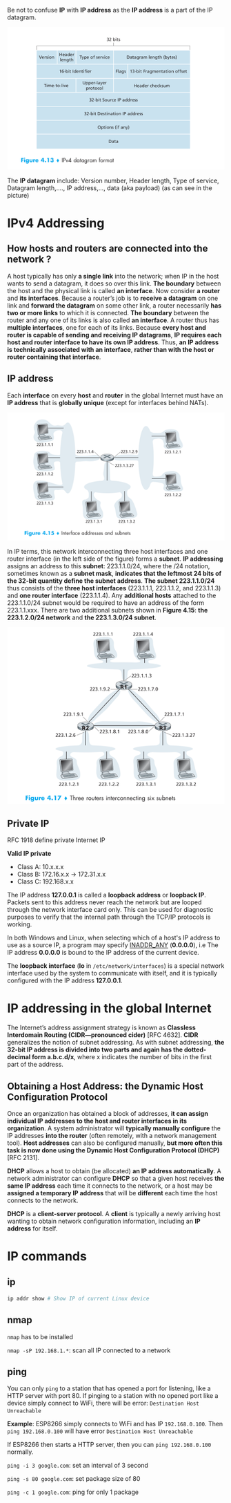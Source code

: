 Be not to confuse **IP** with **IP address** as the **IP address** is a part of the IP datagram.

![](../Environment/Images/ipv4.png)

The **IP datagram** include: Version number, Header length, Type of service, Datagram length,...., IP address,..., data (aka payload) (as can see in the picture)

# IPv4 Addressing

## How hosts and routers are connected into the network ?

A host typically has only **a single link** into the network; when IP in the host wants to send a datagram, it does so over this link. **The boundary** between the host and the physical link is called **an interface**. Now consider **a router** and **its interfaces**. Because a router’s job is to **receive a datagram** on one link and **forward the datagram** on some other link, a router necessarily **has two or more links** to which it is connected. **The boundary** between the router and any one of its links is also called **an interface**. A router thus has **multiple interfaces**, one for each of its links. Because **every host and router is capable of sending and receiving IP datagrams**, **IP requires each host and router interface to have its own IP address**. Thus, **an IP address is technically associated with an interface**, **rather than with the host or router containing that interface**.

## IP address

Each **interface** on every **host** and **router** in the global Internet must have an **IP address** that is **globally unique** (except for interfaces behind NATs).

![](../Environment/Images/ip_address.png)

In IP terms, this network interconnecting three host interfaces and one router interface (in the left side of the figure) forms a **subnet**. **IP addressing** assigns an address to this **subnet**: 223.1.1.0/24, where the /24 notation, sometimes known as a **subnet mask**, **indicates that the leftmost 24 bits of the 32-bit quantity define the subnet address**. **The subnet 223.1.1.0/24** thus consists of the **three host interfaces** (223.1.1.1, 223.1.1.2, and 223.1.1.3) and **one router interface** (223.1.1.4). Any **additional hosts** attached to the 223.1.1.0/24 subnet would be required to have an address of the form 223.1.1.xxx. There are two additional subnets shown in **Figure 4.15**: **the 223.1.2.0/24 network** and **the 223.1.3.0/24 subnet**.

![](../Environment/Images/subnet.png)

## Private IP
RFC 1918 define private Internet IP

**Valid IP private**

* Class A: 10.x.x.x
* Class B: 172.16.x.x -> 172.31.x.x
* Class C: 192.168.x.x

The IP address **127.0.0.1** is called a **loopback address** or **loopback IP**. Packets sent to this address never reach the network but are looped through the network interface card only. This can be used for diagnostic purposes to verify that the internal path through the TCP/IP protocols is working.

In both Windows and Linux, when selecting which of a host's IP address to use as a source IP, a program may specify [INADDR_ANY](https://github.com/TranPhucVinh/C/blob/master/Transport%20layer/API.md#sockaddr-in_addr-sockaddr_in) (**0.0.0.0**), i.e The IP address **0.0.0.0** is bound to the IP address of the current device. 

The **loopback interface** (**lo** in ``/etc/network/interfaces``) is a special network interface used by the system to communicate with itself, and it is typically configured with the IP address **127.0.0.1**.

# IP addressing in the global Internet

The Internet’s address assignment strategy is known as **Classless Interdomain Routing (CIDR—pronounced cider)** [RFC 4632]. **CIDR** generalizes the notion of subnet addressing. As with subnet addressing, **the 32-bit IP address is divided into two parts and again has the dotted-decimal form a.b.c.d/x**, where x indicates the number of bits in the first part of the address.

## Obtaining a Host Address: the Dynamic Host Configuration Protocol

Once an organization has obtained a block of addresses, **it can assign individual IP addresses to the host and router interfaces in its organization**. A system administrator will **typically manually configure** the IP addresses **into the router** (often remotely, with a network management tool). **Host addresses** can also be configured manually, **but more often this task is now done using the Dynamic Host Configuration Protocol (DHCP)** [RFC 2131].

**DHCP** allows a host to obtain (be allocated) **an IP address automatically**. A network administrator can configure **DHCP** so that a given host receives **the same IP address** each time it connects to the network, or a host may be **assigned a temporary IP address** that will be **different** each time the host connects to the network.

**DHCP** is a **client-server protocol**. A **client** is typically a newly arriving host wanting to obtain network configuration information, including an **IP address** for itself.

# IP commands

## ip

```sh
ip addr show # Show IP of current Linux device
```
## nmap

``nmap`` has to be installed

``nmap -sP 192.168.1.*``: scan all IP connected to a network

## ping

You can only ``ping`` to a station that has opened a port for listening, like a HTTP server with port 80. If pinging to a station with no opened port like a device simply connect to WiFi, there will be error: ``Destination Host Unreachable``

**Example**: ESP8266 simply connects to WiFi and has IP ``192.168.0.100``. Then ``ping 192.168.0.100`` will have error ``Destination Host Unreachable``

If ESP8266 then starts a HTTP server, then you can ``ping 192.168.0.100`` normally.

``ping -i 3 google.com``: set an interval of 3 second

``ping -s 80 google.com``: set package size of 80

``ping -c 1 google.com``: ping for only 1 package
